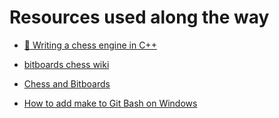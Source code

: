 # Resources used along the way

- [👑 Writing a chess engine in C++](https://alexanderameye.github.io/notes/chess-engine/)
- [bitboards chess wiki](https://www.chessprogramming.org/Bitboards)

- [Chess and Bitboards](https://pages.cs.wisc.edu/~psilord/blog/data/chess-pages/index.html)

- [How to add make to Git Bash on Windows](https://gist.github.com/evanwill/0207876c3243bbb6863e65ec5dc3f058#make)
